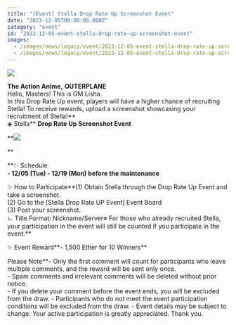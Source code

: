 ```yaml
---
title: "[Event] Stella Drop Rate Up Screenshot Event"
date: "2023-12-05T00:00:00.000Z"
category: "event"
id: "2023-12-05-event-stella-drop-rate-up-screenshot-event"
images:
  - /images/news/legacy/event/2023-12-05-event-stella-drop-rate-up-screenshot-event/4095d52154bc4a46b428a409d48125e3.webp
  - /images/news/legacy/event/2023-12-05-event-stella-drop-rate-up-screenshot-event/5934406f718c412783216ad310012a21_002.webp
---
```


  
![](/images/news/legacy/event/2023-12-05-event-stella-drop-rate-up-screenshot-event/4095d52154bc4a46b428a409d48125e3.webp)  
  
**The Action Anime,** **OUTERPLANE**  
Hello, Masters! This is GM Lisha.  
In this Drop Rate Up event, players will have a higher chance of recruiting Stella! To receive rewards, upload a screenshot showcasing your recruitment of Stella!**  
◈ Stella** **Drop Rate Up Screenshot Event**

**![](/images/news/legacy/event/2023-12-05-event-stella-drop-rate-up-screenshot-event/5934406f718c412783216ad310012a21_002.webp)  
  
**

**✨ Schedule  
**\- 12/05 (Tue) - 12/19 (Mon) before the maintenance**  
  
✨ How to Participate**(1) Obtain Stella through the Drop Rate Up Event and take a screenshot.  
(2) Go to the \[Stella Drop Rate UP Event\] Event Board  
(3) Post your screenshot.  
ㄴ Title Format: Nickname/Server※ For those who already recruited Stella, your participation in the event will still be counted if you participate in the event.**  
  
✨ Event Reward**\- 1,500 Ether for 10 Winners**  
  
Please Note**\- Only the first comment will count for participants who leave multiple comments, and the reward will be sent only once.  
\- Spam comments and irrelevant comments will be deleted without prior notice.  
\- If you delete your comment before the event ends, you will be excluded from the draw. - Participants who do not meet the event participation conditions will be excluded from the draw. - Event details may be subject to change. Your active participation is greatly appreciated. Thank you.
